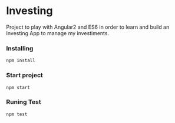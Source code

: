 
Investing
===

Project to play with Angular2 and ES6 in order to learn and build an Investing App to manage my investiments.


### Installing

```
npm install
```


### Start project

```
npm start
```


### Runing Test

```
npm test
```